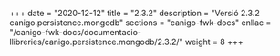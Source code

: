 +++
date        = "2020-12-12"
title       = "2.3.2"
description = "Versió 2.3.2 canigo.persistence.mongodb"
sections    = "canigo-fwk-docs"
enllac		= "/canigo-fwk-docs/documentacio-llibreries/canigo.persistence.mongodb/2.3.2/"
weight		= 8
+++
